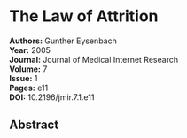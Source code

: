 # The Law of Attrition

**Authors:** Gunther Eysenbach  
**Year:** 2005  
**Journal:** Journal of Medical Internet Research  
**Volume:** 7  
**Issue:** 1  
**Pages:** e11  
**DOI:** 10.2196/jmir.7.1.e11  

## Abstract


